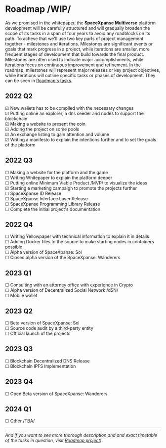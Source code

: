 # Roadmap  /WIP/
As we promised in the whitepaper, the **SpaceXpanse Multiverse** platform development will be carefully structured and will gradually broaden the scope of its tasks in a span of four years to avoid any roadblocks on its path. To acheve that we'll use two key parts of project management together - milestones and iterations. Milestones are significant events or goals that mark progress in a project, while iterations are smaller, more frequent stages of development that build towards the final product. Milestones are often used to indicate major accomplishments, while iterations focus on continuous improvement and refinement. In the roadmap, milestones will represent major releases or key project objectives, while iterations will outline specific tasks or phases of development. They can be seen in [Roadmap's tasks](https://github.com/orgs/SpaceXpanse/projects/28).
  
## 2022 Q2  
☑ New wallets has to be compiled with the necessary changes  
☑ Putting online an explorer, a dns seeder and nodes to support the blockchain  
☑ Making a website to present the coin  
☑ Adding the project on some pools  
☑ An exchange listing to gain attention and volume  
☑ Writing a manifesto to explain the intentions further and to set the goals of the platform   
    
## 2022 Q3  
☐ Making a website for the platform and the game  
☐ Writing Whitepaper to explain the platform deeper  
☐ Putting online Minimum Viable Product /MVP/ to visualize the ideas    
☑ Starting a marketing campaign to promote the projects further    
☐ SpaceXpanse ID Release    
☐ SpaceXpanse Interface Layer Release     
☐ SpaceXpanse Programming Library Release    
☐ Complete the initial project's documentation    
    
## 2022 Q4  
☐ Writing Yellowpaper with technical information to explain it in details   
☐ Adding Docker files to the source to make starting nodes in containers possible  
☐ Alpha version of SpaceXpanse: Sol  
☐ Closed alpha version of the SpaceXpanse: Wanderers  
    
## 2023 Q1  
☐ Consulting with an attorney office with experience in Crypto    
☐ Alpha version of Decentralized Social Network /dSN/  
☐ Mobile wallet    
    
## 2023 Q2   
☐ Beta version of SpaceXpanse: Sol   
☐ Source code audit by a third-party entity    
☐ Official launch of the projects    
    
## 2023 Q3    
☐ Blockchain Decentralized DNS Release  
☐ Blockchain IPFS Implementation  
  
## 2023 Q4    
☐ Open Beta version of SpaceXpanse: Wanderers  

## 2024 Q1    
☐ Other /TBA/

----
*And if you want to see more thorough description and and exact timetable of the tasks in question, visit [Roadmap project](https://github.com/orgs/SpaceXpanse/projects/28))*.
